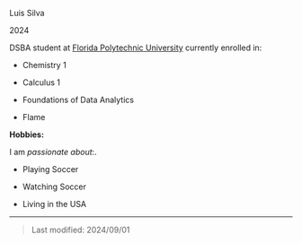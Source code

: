 Luis Silva  

2024 

DSBA student at [Florida Polytechnic University](https://www.floridapoly.edu) currently enrolled in: 

- Chemistry 1

- Calculus 1

- Foundations of Data Analytics

- Flame

**Hobbies:**

I am _passionate about_:.

- Playing Soccer

- Watching Soccer

- Living in the USA

***

> Last modified: 2024/09/01
